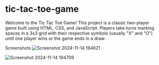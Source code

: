 # tic-tac-toe-game
Welcome to the Tic Tac Toe Game! This project is a classic two-player game built using HTML, CSS, and JavaScript. Players take turns marking spaces in a 3x3 grid with their respective symbols (usually "X" and "O") until one player wins or the game ends in a draw.

Screenshots
![Screenshot 2024-11-14 194621](https://github.com/user-attachments/assets/68bb388a-73dd-4316-9d25-31409856387d)

![Screenshot 2024-11-14 194709](https://github.com/user-attachments/assets/e1b910cf-f35a-4d43-bc20-f6405b0cb71b)
